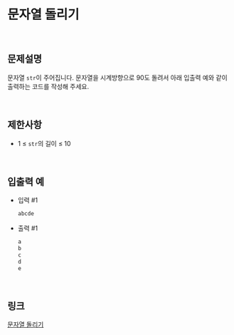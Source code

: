 # 문자열 돌리기

<br>

## 문제설명
문자열 `str`이 주어집니다. 문자열을 시계방향으로 90도 돌려서 아래 입출력 예와 같이 출력하는 코드를 작성해 주세요.

<br>

## 제한사항
- 1 ≤ `str`의 길이 ≤ 10

<br>

## 입출력 예
- 입력 #1
    ```java
    abcde
    ```

- 출력 #1
    ```java
    a
    b
    c
    d
    e
    ```

<br>

## 링크
[문자열 돌리기](https://school.programmers.co.kr/learn/courses/30/lessons/181945)
